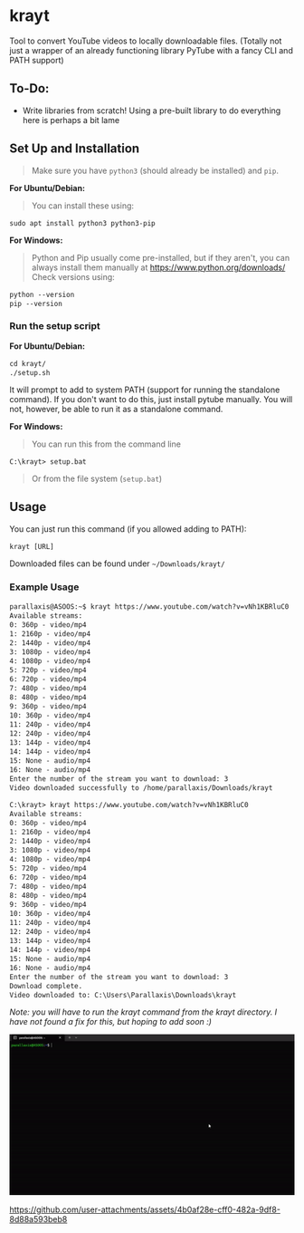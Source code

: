 # krayt
Tool to convert YouTube videos to locally downloadable files.
(Totally not just a wrapper of an already functioning library PyTube with a fancy CLI and PATH support)

## To-Do:
- Write libraries from scratch! Using a pre-built library to do everything here is perhaps a bit lame

## Set Up and Installation
> Make sure you have `python3` (should already be installed) and `pip`.

**For Ubuntu/Debian:**
> You can install these using:
```console
sudo apt install python3 python3-pip
```

**For Windows:**
> Python and Pip usually come pre-installed, but if they aren't, you can always install them manually at https://www.python.org/downloads/
> Check versions using:
```console
python --version
pip --version
```

### Run the setup script

**For Ubuntu/Debian:**
```console
cd krayt/
./setup.sh
```
It will prompt to add to system PATH (support for running the standalone command). If you don't want to do this, just install pytube manually. You will not, however, be able to run it as a standalone command.

**For Windows:**
> You can run this from the command line
```console
C:\krayt> setup.bat
```
> Or from the file system (`setup.bat`)


## Usage

You can just run this command (if you allowed adding to PATH):
```console
krayt [URL]
```

Downloaded files can be found under `~/Downloads/krayt/`

### Example Usage

```console
parallaxis@ASOOS:~$ krayt https://www.youtube.com/watch?v=vNh1KBRluC0
Available streams:
0: 360p - video/mp4
1: 2160p - video/mp4
2: 1440p - video/mp4
3: 1080p - video/mp4
4: 1080p - video/mp4
5: 720p - video/mp4
6: 720p - video/mp4
7: 480p - video/mp4
8: 480p - video/mp4
9: 360p - video/mp4
10: 360p - video/mp4
11: 240p - video/mp4
12: 240p - video/mp4
13: 144p - video/mp4
14: 144p - video/mp4
15: None - audio/mp4
16: None - audio/mp4
Enter the number of the stream you want to download: 3
Video downloaded successfully to /home/parallaxis/Downloads/krayt
```

```console
C:\krayt> krayt https://www.youtube.com/watch?v=vNh1KBRluC0
Available streams:
0: 360p - video/mp4
1: 2160p - video/mp4
2: 1440p - video/mp4
3: 1080p - video/mp4
4: 1080p - video/mp4
5: 720p - video/mp4
6: 720p - video/mp4
7: 480p - video/mp4
8: 480p - video/mp4
9: 360p - video/mp4
10: 360p - video/mp4
11: 240p - video/mp4
12: 240p - video/mp4
13: 144p - video/mp4
14: 144p - video/mp4
15: None - audio/mp4
16: None - audio/mp4
Enter the number of the stream you want to download: 3
Download complete.
Video downloaded to: C:\Users\Parallaxis\Downloads\krayt
```
_Note: you will have to run the krayt command from the krayt directory. I have not found a fix for this, but hoping to add soon :)_

![Krayt Demo](https://github.com/Parallaxes/krayt/raw/main/kraytDemo.gif)


https://github.com/user-attachments/assets/4b0af28e-cff0-482a-9df8-8d88a593beb8


